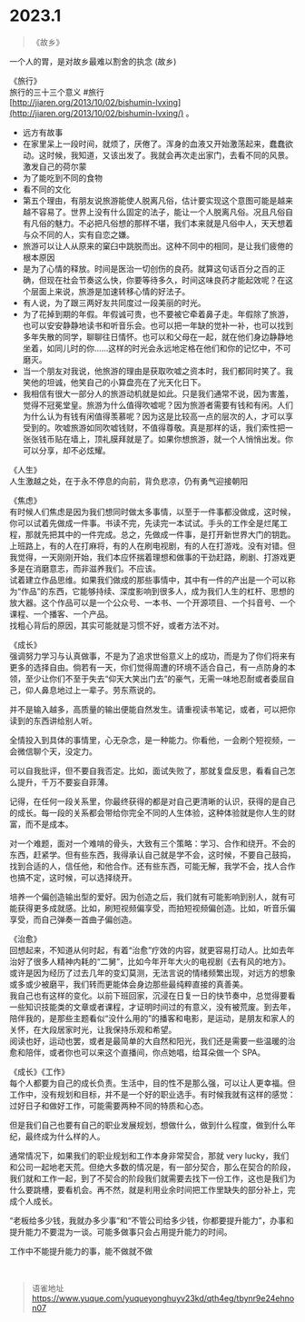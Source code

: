 # 2023.1
> 《故乡》

一个人的胃，是对故乡最难以割舍的执念 (故乡)

《旅行》  
旅行的三十三个意义 #旅行  
[http://jiaren.org/2013/10/02/bishumin-lvxing](http://jiaren.org/2013/10/02/bishumin-lvxing/) 。

- 远方有故事
- 在家里呆上一段时间，就烦了，厌倦了。浑身的血液又开始激荡起来，蠢蠢欲动。这时候，我知道，又该出发了。我就会再次走出家门，去看不同的风景。激发自己的荷尔蒙
- 为了能吃到不同的食物
- 看不同的文化
- 第五个理由，有朋友说旅游能使人脱离凡俗，估计要实现这个意图可能是越来越不容易了。世界上没有什么固定的法子，能让一个人脱离凡俗。况且凡俗自有凡俗的魅力。不必把凡俗想的那样不堪，我们本来就是凡俗中人，天天想着与众不同的人，实有自恋之嫌。
- 旅游可以让人从原来的窠臼中跳脱而出。这种不同中的相同，是让我们疲倦的根本原因
- 是为了心情的释放。时间是医治一切创伤的良药。就算这句话百分之百的正确，但现在社会节奏这么快，你要等待多久，时间这味良药才能起效呢？在这个层面上来说，旅游是加速转移心情的好法子。
- 有人说，为了跟三两好友共同度过一段美丽的时光。
- 为了花掉到期的年假。年假诚可贵，也不要被它牵着鼻子走。年假除了旅游，也可以安安静静地读书和听音乐会。也可以把一年缺的觉补一补，也可以找到多年失散的同学，聊聊往日情怀。也可以和父母在一起，就在他们身边静静地坐着，如同儿时的你……这样的时光会永远地定格在他们和你的记忆中，不可磨灭。
- 当一个朋友对我说，他旅游的理由是获取吹嘘之资本时，我们都同时笑了。我笑他的坦诚，他笑自己的小算盘亮在了光天化日下。
- 我相信有很大一部分人的旅游动机就是如此。只是我们通常不说，因为害羞，觉得不冠冕堂皇。旅游为什么值得吹嘘呢？因为旅游者需要有钱和有闲。人们为什么认为有钱有闲值得羡慕呢？因为这是比较高一点的层次的人，才可以享受到的。吹嘘旅游如同吹嘘钱财，不值得尊敬。真是那样的话，我们索性把一张张钱币贴在墙上，顶礼膜拜就是了。如果你想旅游，就一个人悄悄出发。你可以分享，却不必炫耀。

《人生》  
人生激越之处，在于永不停息的向前，背负悲凉，仍有勇气迎接朝阳

《焦虑》  
有时候人们焦虑是因为我们想同时做太多事情，以至于一件事都没做成，这时候，你可以试着先做成一件事。书读不完，先读完一本试试。手头的工作全是烂尾工程，那就先把其中的一件完成。总之，先做成一件事，是打开新世界大门的钥匙。  
上班路上，有的人在打麻将，有的人在刷电视剧，有的人在打游戏。没有对错。但我觉得，一天刚刚开始，我们本应怀揣着理想和做事的干劲赶路，刷剧、打游戏更多是在消磨意志，而非滋养我们。不应该。  
试着建立作品思维。如果我们做成的那些事情中，其中有一件的产出是一个可以称为“作品”的东西，它能够持续、深度影响到很多人，成为我们人生的杠杆、思想的放大器。这个作品可以是一个公众号、一本书、一个开源项目、一个抖音号、一个课程、一个播客、一个产品。  
找粗心背后的原因，其实可能就是习惯不好，或者方法不对。

《成长》  
强调努力学习与认真做事，不是为了追求世俗意义上的成功，而是为了你们将来有更多的选择自由。倘若有一天，你们觉得周遭的环境不适合自己，有一点防身的本领，至少让你们不至于失去“仰天大笑出门去”的豪气，无需一味地忍耐或者委屈自己，仰人鼻息地过上一辈子。劳东燕说的。

并不是输入越多，高质量的输出便能自然发生。请重视读书笔记，或者，可以把你读到的东西讲给别人听。

全情投入到具体的事情里，心无杂念，是一种能力。你看他，一会刷个短视频，一会微信聊个天，没定力。

可以自我批评，但不要自我否定。比如，面试失败了，那就复盘反思，看看自己怎么提升，千万不要妄自菲薄。

记得，在任何一段关系里，你最终获得的都是对自己更清晰的认识，获得的是自己的成长。每一段的关系都会带给你完全不同的人生体验，这种体验就是你人生的财富，而不是成本。

对一个难题，面对一个难啃的骨头，大致有三个策略：学习、合作和绕开。不会的东西，赶紧学。但有些东西，我得承认自己就是学不会，这时候，不要自己鼓捣，找到合适的人，信任他，和他合作。还有些东西，可能无解，我学不会，找人合作也搞不定，这时候，可以选择绕开。

培养一个偏创造输出型的爱好。因为创造之后，我们就有可能影响到别人，就有可能获得更多成就感。比如，刷短视频偏享受，而拍短视频偏创造。比如，听音乐偏享受，而自己弹奏一首曲子偏创造。

《治愈》  
回想起来，不知道从何时起，有着“治愈”疗效的内容，就更容易打动人。比如去年治好了很多人精神内耗的“二舅”，比如今年开年大火的电视剧《去有风的地方》。或许是因为经历了过去几年的变幻莫测，无法言说的情绪频繁出现，对远方的想象或多或少被磨平，我们转而更能体会身边那些最纯粹直接的真善美。  
我自己也有这样的变化。以前下班回家，沉浸在日复一日的快节奏中，总觉得要看一些知识技能类的文章或者课程，才证明时间过的有意义，没有被荒废。到去年，陪伴我的，是那些主题看似“没什么用的”的播客和电影，是运动，是朋友和家人的关怀，在大段居家时光，让我保持乐观和希望。  
阅读也好，运动也罢，或者是最简单的大自然和阳光，我们还是需要一些温暖的治愈和陪伴，或者你也可以来这个直播间，你点她唱，给耳朵做一个 SPA。

《成长》《工作》  
每个人都要为自己的成长负责。生活中，目的性不是那么强，可以让人更幸福。但工作中，没有规划和目标，并不是一个好的职业选手。有时候我就有这样的感觉：过好日子和做好工作，可能需要两种不同的特质和心态。

但是我们自己也要有自己的职业发展规划，想做什么，做到什么程度，做到什么年纪，最终成为什么样的人。

通常情况下，如果我们的职业规划和工作本身非常契合，那就 very lucky，我们和公司一起地老天荒。但绝大多数的情况是，有一部分契合，那么在契合的阶段，我们就和工作一起，到了不契合的阶段我们就需要去找下一份工作，这也是我们为什么要跳槽，要看机会。再不然，就是利用业余时间把工作里缺失的部分补上，完成个人成长。

“老板给多少钱，我就办多少事”和“不管公司给多少钱，你都要提升能力”，办事和提升能力不要混为一谈。可能多做事只会占用提升能力的时间。

工作中不能提升能力的事，能不做就不做

<br>
  
> 语雀地址 https://www.yuque.com/yuqueyonghuyv23kd/qth4eg/tbynr9e24ehnon07